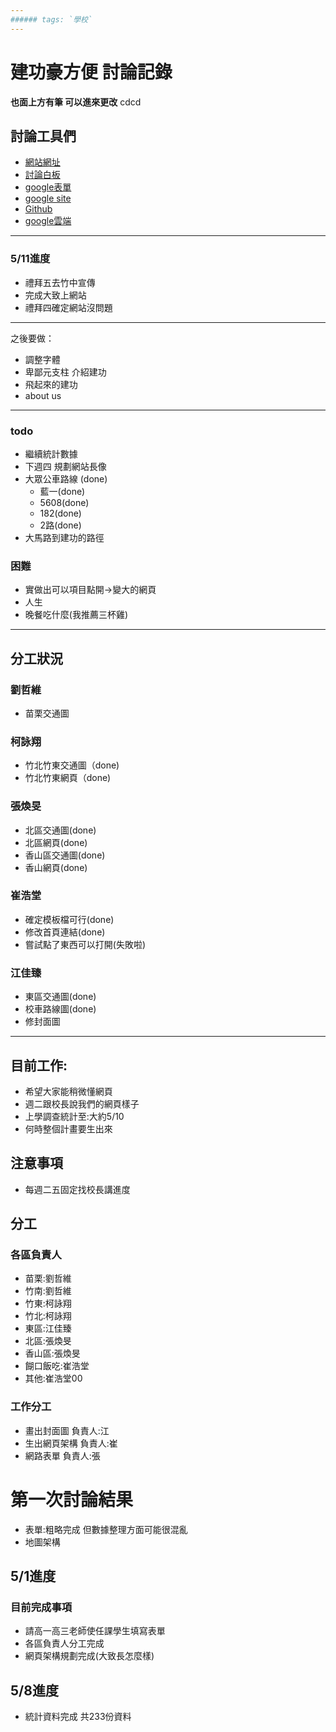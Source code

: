 ```yaml
---
###### tags: `學校`
---
```


# 建功豪方便 討論記錄

**也面上方有筆 可以進來更改**
cdcd
## 討論工具們
- [網站網址](https://ckshcommute.github.io/tmpweb/)
- [討論白板](https://whiteboardfox.com/1745613-3109-6312)
- [google表單](https://forms.gle/UDiNeBk1FT7UqFMF7)
- [google site](https://sites.google.com/d/1N-IXWR3e_7qg6CCXxVegT0aIEVYtbb33/p/10fmLI_VGLCMxUyW0zhaEsmq82rH1BZf1/edit)
- [Github](https://github.com/ckshcommute/ckshcommute.github.io)
- [google雲端](https://drive.google.com/drive/u/0/folders/1ufl8Gs3LS_JJEBkhjRKvCzdEbl_RjarD)

---

### 5/11進度
- 禮拜五去竹中宣傳
- 完成大致上網站
- 禮拜四確定網站沒問題

---

之後要做：
- 調整字體
- 卑鄙元支柱 介紹建功
- 飛起來的建功
- about us

---
### todo
- 繼續統計數據
- 下週四 規劃網站長像
- 大眾公車路線 (done)
    - 藍一(done)
    - 5608(done)
    - 182(done)
    - 2路(done)
- 大馬路到建功的路徑

### 困難
- 實做出可以項目點開->變大的網頁
- 人生
- 晚餐吃什麼(我推薦三杯雞)
---
## 分工狀況

### 劉哲維
- 苗栗交通圖
### 柯詠翔
- 竹北竹東交通圖（done)
- 竹北竹東網頁（done)
### 張煥旻
- 北區交通圖(done)
- 北區網頁(done)
- 香山區交通圖(done)
- 香山網頁(done)
### 崔浩堂
- 確定模板檔可行(done)
- 修改首頁連結(done)
- 嘗試點了東西可以打開(失敗啦)
### 江佳臻
- 東區交通圖(done)
- 校車路線圖(done)
- 修封面圖
---

## 目前工作:

- 希望大家能稍微懂網頁
- 週二跟校長說我們的網頁樣子
- 上學調查統計至:大約5/10
- 何時整個計畫要生出來

## 注意事項

- 每週二五固定找校長講進度

## 分工

### 各區負責人

- 苗栗:劉哲維
- 竹南:劉哲維
- 竹東:柯詠翔
- 竹北:柯詠翔
- 東區:江佳臻
- 北區:張煥旻
- 香山區:張煥旻
- 餬口飯吃:崔浩堂
- 其他:崔浩堂00

### 工作分工

- 畫出封面圖 負責人:江
- 生出網頁架構 負責人:崔
- 網路表單 負責人:張

# 第一次討論結果
- 表單:粗略完成 但數據整理方面可能很混亂
- 地圖架構

## 5/1進度

### 目前完成事項

- 請高一高三老師使任課學生填寫表單
- 各區負責人分工完成
- 網頁架構規劃完成(大致長怎麼樣)

## 5/8進度

- 統計資料完成 共233份資料

